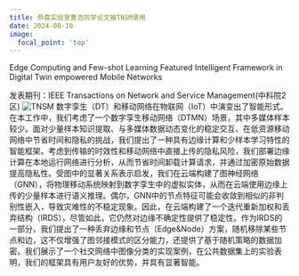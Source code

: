 ```yaml
---
title: 恭喜实验室曹浩同学论文被TNSM录用
date: 2024-08-10
image:
  focal_point: 'top'
---
```

Edge Computing and Few-shot Learning Featured Intelligent Framework in Digital Twin empowered Mobile Networks
<!--more-->

发表期刊：IEEE Transactions on Network and Service Management(中科院2区)
![TNSM](\news\8-10-TNSM.jpg)
数字孪生（DT）和移动网络在物联网（IoT）中演变出了智能形式。在本工作中，我们考虑了一个数字孪生移动网络（DTMN）场景，其中多媒体样本较少。面对少量样本知识提取、与多媒体数据动态变化的稳定交互、在低资源移动网络中节省时间和隐私的挑战，我们提出了一种具有边缘计算和少样本学习特性的智能框架。考虑到传输的时效性和移动网络中直接上传的隐私风险，我们部署边缘计算在本地运行网络进行分析，从而节省时间卸载计算请求，并通过加密原始数据提高隐私性。受图中的显著关系表示启发，我们在云端构建了图神经网络（GNN），将物理移动系统映射到数字孪生中的虚拟实体，从而在云端使用边缘上传的少量样本进行语义推理。偶尔，GNN中的节点特征可能会收敛到相似的非判别性嵌入，导致灾难性的不稳定现象。因此，在云端构建了一个迭代重新加权和丢弃结构（IRDS），尽管如此，它仍然对边缘不确定性提供了稳定性。作为IRDS的一部分，我们提出了一种丢弃边缘和节点（Edge&Node）方案，随机移除某些节点和边，这不仅增强了图邻接模式的区分能力，还提供了基于随机策略的数据加密。我们展示了一个社交网络中图像分类的实现案例，在公共数据集上的实验表明，我们的框架具有用户友好的优势，并具有显著智能。


